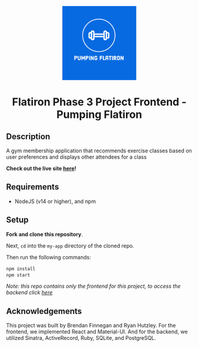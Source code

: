 <div align="center">

  <img src="https://github.com/ryanhutzley/phase-3-project-frontend/blob/main/icon/pumping_flatiron.png" alt="Pumping Flatiron" width="200" height="200" />
  
  # Flatiron Phase 3 Project Frontend - Pumping Flatiron
  
</div>

## Description

A gym membership application that recommends exercise classes based on user preferences and displays other attendees for a class

**Check out the live site [here](https://www.pumpingflatiron.com)!**

## Requirements

- NodeJS (v14 or higher), and npm

## Setup

**Fork and clone this repository**.

Next, `cd` into the `my-app` directory of the cloned repo.

Then run the following commands:

```sh
npm install
npm start
```

*Note: this repo contains only the frontend for this project, to access the backend click [here](https://github.com/ryanhutzley/sinatra-API)*

## Acknowledgements

This project was built by Brendan Finnegan and Ryan Hutzley. For the frontend, we implemented React and Material-UI. And for the backend, we utilized Sinatra, ActiveRecord, Ruby, SQLite, and PostgreSQL.
